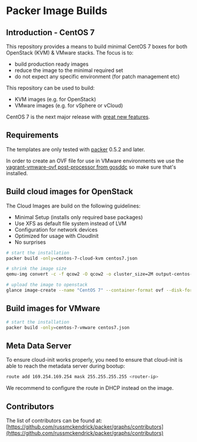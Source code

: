 # Packer Image Builds

## Introduction - CentOS 7

This repository provides a means to build minimal CentOS 7 boxes for both OpenStack (KVM) & VMware stacks. The focus is to:

* build production ready images
* reduce the image to the minimal required set
* do not expect any specific environment (for patch management etc)

This repository can be used to build:

* KVM images (e.g. for OpenStack)
* VMware images (e.g. for vSphere or vCloud)

CentOS 7 is the next major release with [great new features](http://wiki.centos.org/Manuals/ReleaseNotes/CentOS7).

## Requirements

The templates are only tested with [packer](http://www.packer.io/downloads.html) 0.5.2 and later.

In order to create an OVF file for use in VMware environments we use the [vagrant-vmware-ovf post-processor from gosddc](https://github.com/gosddc/packer-post-processor-vagrant-vmware-ovf) so make sure that's installed.

## Build cloud images for OpenStack

The Cloud Images are build on the following guidelines:

* Minimal Setup (installs only required base packages)
* Use XFS as default file system instead of LVM
* Configuration for network devices
* Optimized for usage with CloudInit
* No surprises

```bash
# start the installation
packer build -only=centos-7-cloud-kvm centos7.json

# shrink the image size
qemu-img convert -c -f qcow2 -O qcow2 -o cluster_size=2M output-centos-7-cloud-kvm/packer-centos-7-cloud-kvm output-centos-7-cloud-kvm/packer-centos-7-cloud-kvm.compressed.qcow2

# upload the image to openstack
glance image-create --name "CentOS 7" --container-format ovf --disk-format qcow2 --file output-centos-7-cloud-kvm/packer-centos-7-cloud-kvm.compressed.qcow2 --is-public True --progress
```

## Build images for VMware

```bash
# start the installation
packer build -only=centos-7-vmware centos7.json
```

## Meta Data Server

To ensure cloud-init works properly, you need to ensure that cloud-init is able to reach the metadata server during bootup:

```bash
route add 169.254.169.254 mask 255.255.255.255 <router-ip>
```

We recommend to configure the route in DHCP instead on the image.

## Contributors

The list of contributors can be found at: [https://github.com/russmckendrick/packer/graphs/contributors](https://github.com/russmckendrick/packer/graphs/contributors)

